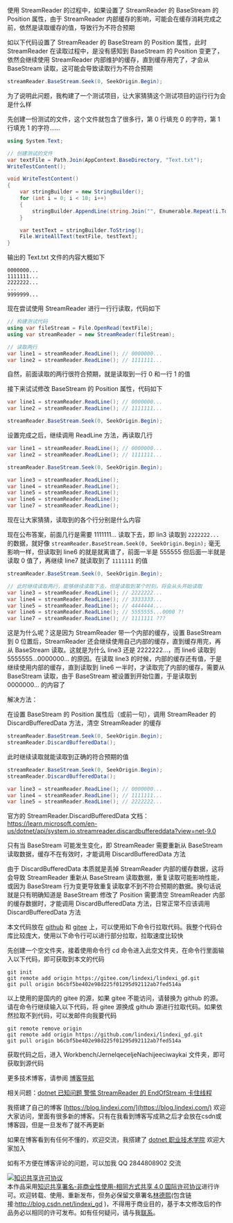 
使用 StreamReader 的过程中，如果设置了 StreamReader 的 BaseStream 的 Position 属性，由于 StreamReader 内部缓存的影响，可能会在缓存消耗完成之前，依然是读取缓存的值，导致行为不符合预期

<!--more-->


<!-- 发布 -->
<!-- 博客 -->

如以下代码设置了 StreamReader 的 BaseStream 的 Position 属性，此时 StreamReader 在读取过程中，是没有感知到 BaseStream 的 Position 变更了，依然会继续使用 StreamReader 内部维护的缓存，直到缓存用完了，才会从 BaseStream 读取，这可能会导致读取行为不符合预期

```csharp
streamReader.BaseStream.Seek(0, SeekOrigin.Begin);
```

为了说明此问题，我构建了一个测试项目，让大家猜猜这个测试项目的运行行为会是什么样

先创建一份测试的文件，这个文件就包含了很多行，第 0 行填充 0 的字符，第 1 行填充 1 的字符……

```csharp
using System.Text;

// 创建测试的文件
var textFile = Path.Join(AppContext.BaseDirectory, "Text.txt");
WriteTestContent();

void WriteTestContent()
{
    var stringBuilder = new StringBuilder();
    for (int i = 0; i < 10; i++)
    {
        stringBuilder.AppendLine(string.Join("", Enumerable.Repeat(i.ToString(), 200)));
    }

    var testText = stringBuilder.ToString();
    File.WriteAllText(textFile, testText);
}
```

输出的 Text.txt 文件的内容大概如下

```
0000000...
1111111...
2222222...
...
9999999...
```

现在尝试使用 StreamReader 进行一行行读取，代码如下

```csharp
// 构建测试代码
using var fileStream = File.OpenRead(textFile);
using var streamReader = new StreamReader(fileStream);

// 读取两行
var line1 = streamReader.ReadLine(); // 0000000...
var line2 = streamReader.ReadLine(); // 1111111...
```

自然，前面读取的两行很符合预期，就是读取到一行 0 和一行 1 的值

接下来试试修改 BaseStream 的 Position 属性，代码如下

```csharp
var line1 = streamReader.ReadLine(); // 0000000...
var line2 = streamReader.ReadLine(); // 1111111...

streamReader.BaseStream.Seek(0, SeekOrigin.Begin);
```

设置完成之后，继续调用 ReadLine 方法，再读取几行

```csharp
var line1 = streamReader.ReadLine(); // 0000000...
var line2 = streamReader.ReadLine(); // 1111111...

streamReader.BaseStream.Seek(0, SeekOrigin.Begin);

var line3 = streamReader.ReadLine();
var line4 = streamReader.ReadLine();
var line5 = streamReader.ReadLine();
var line6 = streamReader.ReadLine();
var line7 = streamReader.ReadLine();
```

现在让大家猜猜，读取到的各个行分别是什么内容

现在公布答案，前面几行是需要 1111111... 读取下去，即 lin3 读取到 `2222222...` 的数据，就好像 `streamReader.BaseStream.Seek(0, SeekOrigin.Begin);` 毫无影响一样，但读取到 line6 的就是就离谱了，前面一半是 555555 但后面一半就是读取 0 值了，再继续 line7 就读取到了 `1111111` 的值

```csharp
streamReader.BaseStream.Seek(0, SeekOrigin.Begin);

// 此时继续读取两行，能够继续读取下去，但是读取到某个时刻，将会从头开始读取
var line3 = streamReader.ReadLine(); // 2222222...
var line4 = streamReader.ReadLine(); // 3333333...
var line5 = streamReader.ReadLine(); // 4444444...
var line6 = streamReader.ReadLine(); // 5555555...0000 ?!
var line7 = streamReader.ReadLine(); // 1111111 ???
```

这是为什么呢？这是因为 StreamReader 带一个内部的缓存，设置 BaseStream 到 0 位置后，StreamReader 还会继续使用自己内部的缓存，直到缓存用完，再从 BaseStream 读取。这就是为什么 line3 还是 2222222...，而 line6 读取到 5555555...0000000... 的原因。在读取 line3 的时候，内部的缓存还有值，于是继续使用内部的缓存，直到读取到 line6 一半时，才读取完了内部的缓存，需要从 BaseStream 读取，由于 BaseStream 被设置到开始位置，于是读取到 0000000... 的内容了

解决方法：

在设置 BaseStream 的 Position 属性后（或前一句），调用 StreamReader 的 DiscardBufferedData 方法，清空 StreamReader 的缓存

```csharp
streamReader.BaseStream.Seek(0, SeekOrigin.Begin);
streamReader.DiscardBufferedData();
```

此时继续读取就能读取到正确的符合预期的值

```csharp
streamReader.BaseStream.Seek(0, SeekOrigin.Begin);
streamReader.DiscardBufferedData();

var line3 = streamReader.ReadLine(); // 0000000...
var line4 = streamReader.ReadLine(); // 1111111...
var line5 = streamReader.ReadLine(); // 2222222...
```

官方的 StreamReader.DiscardBufferedData 文档： <https://learn.microsoft.com/en-us/dotnet/api/system.io.streamreader.discardbuffereddata?view=net-9.0>

只有当 BaseStream 可能发生变化，即 StreamReader 需要重新从 BaseStream 读取数据，缓存不在有效时，才能调用 DiscardBufferedData 方法

由于 DiscardBufferedData 本质就是丢掉 StreamReader 内部的缓存数据，这将会导致 StreamReader 重新从 BaseStream 读取数据，重复读取可能影响性能，或因为 BaseStream 行为变更导致重复读取拿不到不符合预期的数据。换句话说就是只有明确知道是 BaseStream 修改了 Position 需要清空 StreamReader 内部的缓存数据时，才能调用 DiscardBufferedData 方法，日常正常不应该调用 DiscardBufferedData 方法

本文代码放在 [github](https://github.com/lindexi/lindexi_gd/tree/b6cbf5be402e98d225f01295d92112ab7fed514a/Workbench/JernelqeceljeNachijeeciwaykai) 和 [gitee](https://gitee.com/lindexi/lindexi_gd/blob/b6cbf5be402e98d225f01295d92112ab7fed514a/Workbench/JernelqeceljeNachijeeciwaykai) 上，可以使用如下命令行拉取代码。我整个代码仓库比较庞大，使用以下命令行可以进行部分拉取，拉取速度比较快

先创建一个空文件夹，接着使用命令行 cd 命令进入此空文件夹，在命令行里面输入以下代码，即可获取到本文的代码

```
git init
git remote add origin https://gitee.com/lindexi/lindexi_gd.git
git pull origin b6cbf5be402e98d225f01295d92112ab7fed514a
```

以上使用的是国内的 gitee 的源，如果 gitee 不能访问，请替换为 github 的源。请在命令行继续输入以下代码，将 gitee 源换成 github 源进行拉取代码。如果依然拉取不到代码，可以发邮件向我要代码

```
git remote remove origin
git remote add origin https://github.com/lindexi/lindexi_gd.git
git pull origin b6cbf5be402e98d225f01295d92112ab7fed514a
```

获取代码之后，进入 Workbench/JernelqeceljeNachijeeciwaykai 文件夹，即可获取到源代码

更多技术博客，请参阅 [博客导航](https://blog.lindexi.com/post/%E5%8D%9A%E5%AE%A2%E5%AF%BC%E8%88%AA.html )

相关问题：[dotnet 已知问题 警惕 StreamReader 的 EndOfStream 卡住线程](https://blog.lindexi.com/post/dotnet-%E5%B7%B2%E7%9F%A5%E9%97%AE%E9%A2%98-%E8%AD%A6%E6%83%95-StreamReader-%E7%9A%84-EndOfStream-%E5%8D%A1%E4%BD%8F%E7%BA%BF%E7%A8%8B.html )
<!-- [dotnet 已知问题 警惕 StreamReader 的 EndOfStream 卡住线程 - lindexi - 博客园](https://www.cnblogs.com/lindexi/p/18397603 ) -->


我搭建了自己的博客 [https://blog.lindexi.com/](https://blog.lindexi.com/) 欢迎大家访问，里面有很多新的博客。只有在我看到博客写成熟之后才会放在csdn或博客园，但是一旦发布了就不再更新

如果在博客看到有任何不懂的，欢迎交流，我搭建了 [dotnet 职业技术学院](https://t.me/dotnet_campus) 欢迎大家加入

如有不方便在博客评论的问题，可以加我 QQ 2844808902 交流

<a rel="license" href="http://creativecommons.org/licenses/by-nc-sa/4.0/"><img alt="知识共享许可协议" style="border-width:0" src="https://licensebuttons.net/l/by-nc-sa/4.0/88x31.png" /></a><br />本作品采用<a rel="license" href="http://creativecommons.org/licenses/by-nc-sa/4.0/">知识共享署名-非商业性使用-相同方式共享 4.0 国际许可协议</a>进行许可。欢迎转载、使用、重新发布，但务必保留文章署名[林德熙](http://blog.csdn.net/lindexi_gd)(包含链接:http://blog.csdn.net/lindexi_gd )，不得用于商业目的，基于本文修改后的作品务必以相同的许可发布。如有任何疑问，请与我[联系](mailto:lindexi_gd@163.com)。